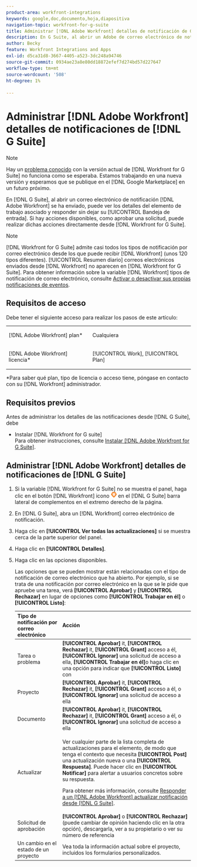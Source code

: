 ```yaml
---
product-area: workfront-integrations
keywords: google,doc,documento,hoja,diapositiva
navigation-topic: workfront-for-g-suite
title: Administrar [!DNL Adobe Workfront] detalles de notificación de G Suite
description: En G Suite, al abrir un Adobe de correo electrónico de notificación [!DNL Workfront] se ha enviado, puede ver los detalles del elemento de trabajo asociado y responder sin salir de la bandeja de entrada. Si hay acciones disponibles, como aprobar una solicitud, puede realizar dichas acciones directamente desde Workfront para G Suite.
author: Becky
feature: Workfront Integrations and Apps
exl-id: d5ca31d8-3667-4405-a523-3dc248a94746
source-git-commit: 0934ae23a8e80dd18872efef7d274bd57d227647
workflow-type: tm+mt
source-wordcount: '508'
ht-degree: 1%

---
```


# Administrar [!DNL Adobe Workfront] detalles de notificaciones de [!DNL G Suite]

>[!NOTE]
>
>Hay un [problema conocido](https://experienceleague.adobe.com/docs/workfront-known-issues/issues/new-workfront-experience/wf-current/wf-integrations-error-when-opening-wf-for-gsuite.html?lang=en) con la versión actual de [!DNL Workfront for G Suite] no funciona como se esperaba. Estamos trabajando en una nueva versión y esperamos que se publique en el [!DNL Google Marketplace] en un futuro próximo.

En [!DNL G Suite], al abrir un correo electrónico de notificación [!DNL Adobe Workfront] se ha enviado, puede ver los detalles del elemento de trabajo asociado y responder sin dejar su [!UICONTROL Bandeja de entrada]. Si hay acciones disponibles, como aprobar una solicitud, puede realizar dichas acciones directamente desde [!DNL Workfront for G Suite].

>[!NOTE]
>
> [!DNL Workfront for G Suite] admite casi todos los tipos de notificación por correo electrónico desde los que puede recibir [!DNL Workfront] (unos 120 tipos diferentes). [!UICONTROL Resumen diario] correos electrónicos enviados desde [!DNL Workfront] no aparecen en [!DNL Workfront for G Suite]. Para obtener información sobre la variable [!DNL Workfront] tipos de notificación de correo electrónico, consulte [Activar o desactivar sus propias notificaciones de eventos](../../workfront-basics/using-notifications/activate-or-deactivate-your-own-event-notifications.md).

## Requisitos de acceso

Debe tener el siguiente acceso para realizar los pasos de este artículo:

<table style="table-layout:auto"> 
 <col> 
 <col> 
 <tbody> 
  <tr> 
   <td role="rowheader">[!DNL Adobe Workfront] plan*</td> 
   <td> <p>Cualquiera</p> </td> 
  </tr> 
  <tr> 
   <td role="rowheader">[!DNL Adobe Workfront] licencia*</td> 
   <td> <p>[!UICONTROL Work], [!UICONTROL Plan]</p> </td> 
  </tr> 
  </tbody> 
</table>

&#42;Para saber qué plan, tipo de licencia o acceso tiene, póngase en contacto con su [!DNL Workfront] administrador.

## Requisitos previos

Antes de administrar los detalles de las notificaciones desde [!DNL G Suite], debe

* Instalar [!DNL Workfront for G suite]\
   Para obtener instrucciones, consulte [Instalar [!DNL Adobe Workfront for G Suite]](../../workfront-integrations-and-apps/workfront-for-g-suite/install-workfront-for-gsuite.md).

## Administrar [!DNL Adobe Workfront] detalles de notificaciones de [!DNL G Suite]

1. Si la variable [!DNL Workfront for G Suite] no se muestra el panel, haga clic en el botón [!DNL Workfront] icono ![](assets/wf-lion-icon.png) en el [!DNL G Suite] barra lateral de complementos en el extremo derecho de la página.
1. En [!DNL G Suite], abra un [!DNL Workfront] correo electrónico de notificación.
1. Haga clic en **[!UICONTROL Ver todas las actualizaciones]** si se muestra cerca de la parte superior del panel.
1. Haga clic en **[!UICONTROL Detalles]**.
1. Haga clic en las opciones disponibles.

   Las opciones que se pueden mostrar están relacionadas con el tipo de notificación de correo electrónico que ha abierto. Por ejemplo, si se trata de una notificación por correo electrónico en la que se le pide que apruebe una tarea, verá **[!UICONTROL Aprobar]** y **[!UICONTROL Rechazar]** en lugar de opciones como **[!UICONTROL Trabajar en él]** o **[!UICONTROL Listo]**:

   <table style="table-layout:auto"> 
    <col> 
    <col> 
    <thead> 
     <tr> 
      <th>Tipo de notificación por correo electrónico</th> 
      <th>Acción</th> 
     </tr> 
    </thead> 
    <tbody> 
     <tr> 
      <td>Tarea o problema</td> 
      <td><strong>[!UICONTROL Aprobar]</strong> it, <strong>[!UICONTROL Rechazar]</strong> it, <strong>[!UICONTROL Grant]</strong> acceso a él, <strong>[!UICONTROL Ignorar]</strong> una solicitud de acceso a ella, <strong>[!UICONTROL Trabajar en él]</strong>o haga clic en una opción para indicar que <strong>[!UICONTROL Listo]</strong> con</td> 
     </tr> 
     <tr> 
      <td>Proyecto</td> 
      <td><strong>[!UICONTROL Aprobar]</strong> it, <strong>[!UICONTROL Rechazar]</strong> it, <strong>[!UICONTROL Grant]</strong> acceso a él, o <strong>[!UICONTROL Ignorar]</strong> una solicitud de acceso a ella</td> 
     </tr> 
     <tr> 
      <td>Documento</td> 
      <td><strong>[!UICONTROL Aprobar]</strong> it, <strong>[!UICONTROL Rechazar]</strong> it, <strong>[!UICONTROL Grant]</strong> acceso a él, o <strong>[!UICONTROL Ignorar]</strong> una solicitud de acceso a ella</td> 
     </tr> 
     <tr> 
      <td>Actualizar </td> 
      <td> <p>Ver cualquier parte de la lista completa de actualizaciones para el elemento, de modo que tenga el contexto que necesita <strong>[!UICONTROL Post]</strong> una actualización nueva o una <strong>[!UICONTROL Respuesta]</strong>. Puede hacer clic en <strong>[!UICONTROL Notificar]</strong> para alertar a usuarios concretos sobre su respuesta. </p> <p>Para obtener más información, consulte <a href="../../workfront-integrations-and-apps/workfront-for-g-suite/reply-to-wf-update-notification-from-gsuite.md" class="MCXref xref">Responder a un [!DNL Adobe Workfront] actualizar notificación desde [!DNL G Suite]</a>.</p> </td> 
     </tr> 
     <tr> 
      <td>Solicitud de aprobación</td> 
      <td><strong>[!UICONTROL Aprobar]</strong> o <strong>[!UICONTROL Rechazar]</strong> (puede cambiar de opinión haciendo clic en la otra opción), descargarla, ver a su propietario o ver su número de referencia</td> 
     </tr> 
     <tr> 
      <td>Un cambio en el estado de un proyecto</td> 
      <td> Vea toda la información actual sobre el proyecto, incluidos los formularios personalizados. </td> 
     </tr> 
    </tbody> 
   </table>
